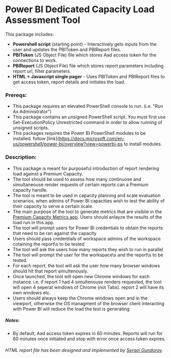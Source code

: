 # Power BI Dedicated Capacity Load Assessment Tool

This package includes:  
- **Powershell script** (starting point) - Interactively gets inputs from the user and updates the PBIToken and PBIReport files.
- **PBIToken** (JS Object File) file which stores Aad access token for the connections to work.
- **PBIReport** (JS Object File) file which stores report parameters including report url, filter parameters.
- **HTML + Javascript single pager** - Uses PBIToken and PBIReport files to get access token, report details and initiates the load.

### Prereqs:
- This package requires an elevated PowerShell console to run. (i.e. "Run As Administrator") 
- This package contains an unsigned PowerShell script. You must first use Set-ExecutionPolicy Unrestricted command in order to allow running of unsigned scripts.
- This packages requires the Power BI PowerShell modules to be installed. follow [link](https://docs.microsoft.com/en-us/powershell/power-bi/overview?view=powerbi-ps to install modules.

### Description:

- This package is meant for purposeful introduction of report rendering load against a Premium Capacity. 
- The tool should be used to assess how many continuose and simultaneouse render requests of certain reports can a Premium capacity handle.
- The tool is meant to be used in capacity planning and scale evaluation scenarios, when admins of Power BI capacities wish to test the ability of their capacity to serve a certain scale.
- The main purpose of the tool to generate metrics that are visibile in the [Premium Capacity Metrics app](https://docs.microsoft.com/en-us/power-bi/service-admin-premium-monitor-capacity). Users should anlayze the results of the load run in this app.
- The tool will prompt users for Power BI credentials to obtain the reports that need to be ran against the capacity
- Users should pass credentials of workspace admins of the workspace cotaining the report\s to be tested
- The tool will ask the users how many reports they wish to run in parallel
- The tool will prompt the user for the workspace\s and the report\s to be tested.
- For each report, the tool will ask the user how many browser windows should hit that report simultenously.
- Once launched, the tool will open new Chrome windows for each instance. i.e. if report 1 had 4 simultenouse renders requested, the tool will open 4 seperat windows of Chrome (not Tabs). report 2 will have its own windows etc. 
- Users should always keep the Chrome windows open and in the viewport, otherwise the OS managment of the browser client interacting with Power BI will reduce the load the test is generating

##### Notes:
- By default, Aad access token expires in 60 minutes. Reports will run for 60 minutes once initiated and stop with error once access token expires.

###### HTML report file has been designed and implemented by [Sergei Gundorov](https://github.com/sergeig888).
